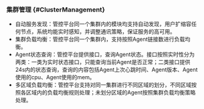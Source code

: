 ### 集群管理 {#ClusterManagement}

  - 自动服务发现：管控平台同一个集群内的模块均支持自动发现，用户扩缩容任何节点，系统均能实时感知，并调整通讯策略，保证服务的高可用。
  - 集群负载均衡：管控平台同一个集群内，支持按照Agent链接数进行负载均衡。
  - Agent状态查询：管控平台提供接口，查询Agent状态。接口按照实时性分为两类：一类为实时状态接口，只能查询当前Agent是否正常；二类接口提供24s内的状态查询，查询的内容包括Agent上次心跳时间、Agent版本、Agent使用的cpu、Agent使用的mem。
  - 多区域负载均衡：管控平台支持对同一集群进行不同区域的划分，不同区域按照各区域内的负载均衡规则处理；未划分区域的Agent按照集群负载均衡策略处理。
